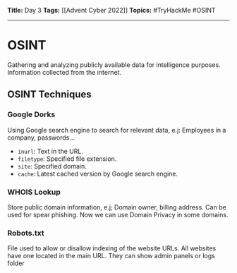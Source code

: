 **Title:** Day 3
**Tags:** [[Advent Cyber 2022]]
**Topics:** #TryHackMe #OSINT

---
# OSINT
Gathering and analyzing publicly available data for intelligence purposes. Information collected from the internet.

## OSINT Techniques
### Google Dorks
Using Google search engine to search for relevant data, e.j: Employees in a company, passwords…
- `inurl`: Text in the URL.
- `filetype`: Specified file extension.
- `site`: Specified domain.
- `cache`: Latest cached version by Google search engine.

### WHOIS Lookup
Store public domain information, e.j; Domain owner, billing address. Can be used for spear phishing. Now we can use Domain Privacy in some domains.

### Robots.txt
File used to allow or disallow indexing of the website URLs. All websites have one located in the main URL.
They can show admin panels or logs folder
